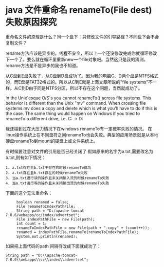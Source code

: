 # java 文件重命名 renameTo(File dest) 失败原因探究 #

重命名文件的原理是什么？同一个盘下：只修改文件的引导路径？不同盘下会不会复制文件？



rename方法应该是异步的，线程不安全，所以上一个还没修改完成你就循环修改下一个了。要么就在循环里重新new一个file对象吧。当然这只是我的猜测。rename方法是不是异步的我也不知道。




从C盘到E盘失败了，从C盘到D盘成功了。因为我的电脑C、D两个盘是NTFS格式的，而E盘是FAT32格式的。所以从C到E就是上面文章所说的"file systems"不一样。从C到D由于同是NTFS分区，所以不存在这个问题，当然就成功了。

In the Unix'esque O/S's you cannot renameTo() across file systems. This behavior is different than the Unix "mv" command. When crossing file systems mv does a copy and delete which is what you'll have to do if this is the case. 
The same thing would happen on Windows if you tried to renameTo a different drive, i.e. C: -> D:


我还碰到过在大压力情况下在windows renameTo有一定概率失败的情况。
在linux操作系统上在不同盘符之间renameTo也会失败。典型的应用场景就是从本地硬盘renameTo到mount的硬盘上或文件系统上。


有时候要注意对文件的引用是否已经关闭了
假如原来的名字为a.txt,需要改名为b.txt,则有如下情况：

	1. a.txt存在且b.txt不存在的时候renameTo成功
	2. a.txt存在且b.txt存在的时候renameTo失败
	3. 当a.txt进行读的操作且未关闭输入流的时候renameTo失败
	4. 当a.txt进行写的操作且未关闭输出流的时候renameTo失败

下面的这个无法重命名：

         boolean renamed = false;
		 File renameToIndexPathFile;
		 String path = "D:/apache-tomcat-7.0.6/webapps/cc/index/advertset";
		 File indexPathFile = new File(path);
		 int count = 1;
		 renameToIndexPathFile = new File(path + "-copy" + (count++)); 
		 renamed = indexPathFile.renameTo(renameToIndexPathFile);		 
		 System.out.println(renamed);

如果把上面代码的path 间隔符改成下面就成功了：

	String path = "D:\\apache-tomcat-7.0.6\\webapps\\cc\\index\\advertset";  








